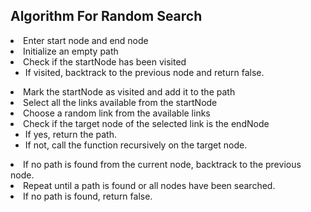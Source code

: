 ##  Algorithm For Random Search

<li>Enter start node and end node</li>
<li>Initialize an empty path</li>
<li>Check if the startNode has been visited
<ul><li>If visited, backtrack to the previous node and return false.</li></ul>
<li>Mark the startNode as visited and add it to the path </li>
<li>Select all the links available from the startNode</li>
<li>Choose a random link from the available links</li>
<li>Check if the target node of the selected link is the endNode
<ul>
    <li>If yes, return the path.</li>
    <li>If not, call the function recursively on the target node.</li>
</ul></li>    
<li>If no path is found from the current node, backtrack to the previous node.
<li>Repeat until a path is found or all nodes have been searched.
<li>If no path is found, return false.
</ol>